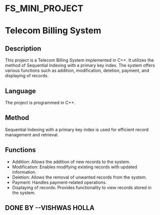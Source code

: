 # FS_MINI_PROJECT
# Telecom Billing System

## Description
This project is a Telecom Billing System implemented in C++. It utilizes the method of Sequential Indexing with a primary key index. The system offers various functions such as addition, modification, deletion, payment, and displaying of records.

## Language
The project is programmed in C++.

## Method
Sequential Indexing with a primary key index is used for efficient record management and retrieval.

## Functions
- Addition: Allows the addition of new records to the system.
- Modification: Enables modifying existing records with updated information.
- Deletion: Allows the removal of unwanted records from the system.
- Payment: Handles payment-related operations.
- Displaying of records: Provides functionality to view records stored in the system.



## DONE BY --VISHWAS HOLLA